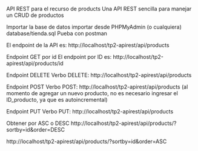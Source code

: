 API REST para el recurso de products
Una API REST sencilla para manejar un CRUD de productos

Importar la base de datos
importar desde PHPMyAdmin (o cualquiera) database/tienda.sql
Pueba con postman

El endpoint de la API es: http://localhost/tp2-apirest/api/products

Endpoint GET por id
El endpoint por ID es: http://localhost/tp2-apirest/api/products/id

Endpoint DELETE
Verbo DELETE: http://localhost/tp2-apirest/api/products

Endpoint POST
Verbo POST: http://localhost/tp2-apirest/api/products
(al momento de agregar un nuevo producto, no es necesario ingresar el ID_producto, ya que es autoincremental)

Endpoint PUT
Verbo PUT: http://localhost/tp2-apirest/api/products

Obtener por ASC o DESC
http://localhost/tp2-apirest/api/products/?sortby=id&order=DESC

http://localhost/tp2-apirest/api/products/?sortby=id&order=ASC